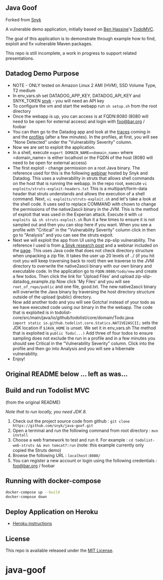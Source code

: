 ## Java Goof

Forked from [Snyk](https://github.com/snyk/java-goof)  

A vulnerable demo application, initially based on [Ben Hassine](https://github.com/benas/)'s [TodoMVC](https://github.com/benas/todolist-mvc).

The goal of this application is to demonstrate through example how to find, exploit and fix vulnerable Maven packages.

This repo is still incomplete, a work in progress to support related presentations.

Datadog Demo Purpose
--

* NOTE - ONLY tested on Amazon Linux 2 AMI (HVM), SSD Volume Type, T2 medium
* In env_vars.sh set DATADOG_APP_KEY, DATADOG_API_KEY and SNYK_TOKEN
[snyk](https://support.snyk.io/hc/en-us/articles/360003812538-Install-the-Snyk-CLI) -
you will need an API key
* To configure the vm and start the webapp run `sh setup.sh` from the root directory
* Once the webapp is up, you can access is at FQDN:8080 (8080 will need to be
open for external access) and login with foo@bar.org / foobar
* You can then go to the Datadog app and look at the
[traces](https://app.datadoghq.com/apm/traces) coming in and the
[profiles](https://app.datadoghq.com/profiling) (after a few minutes).  In the
profiles, at first, you will see "None Detected" under the "Vulnerability
Severity" column.  
* Now we are set to exploit the application.  
* In a shell, execute `export DOMAIN_NAME=<domain_name>` where
<domain_name> is either localhost or the FQDN of the host (8080 will need to be
open for external access)
* The first exploit - change permission on a root Java binary.  The reference
used for this is the following [webinar](https://www.youtube.com/watch?v=oEFAQZXYpfQ)
 hosted by Snyk and Datadog.  This uses a vulnerability in struts that allows
 shell commands on the host that is running the webapp.  In the repo root,
 execute `vi exploits/struts-exploit-headers.txt`  This is a multipart/form-data
 header that struts understands and allows the execution of a shell command.  Next,
 `vi exploits/struts-exploit.sh` and let's take a look at the shell code.  It uses
 sed to replace COMMAND with chown to change the permissions of the native2ascii
 binary in the JVM.  This is the method of exploit that was used in the Experian attack.
 Execute it with `cd exploits && sh struts-exploit.sh`  Run it a few times to
 ensure it is not sampled out and then you can stop here if you want.  When you see
 a profile with "Critical" in the "Vulnerability Severity" column click in then
 go to "Analysis" and you can see the struts expoit.
 * Next we will exploit the app from UI using the zip-slip vulnerability.  The
 reference I used is from
 [a Snyk research post](https://snyk.io/research/zip-slip-vulnerability) and a
 webinar included on the [page](https://www.youtube.com/watch?v=l1MT5lr4p9o).
 This uses Java code that does not check directory structure when unpacking a
 zip file.  It takes the user up 20 levels of ../ (if you hit root you will
   keep traversing back to root) then we traverse to the JVM directory to
   overwrite the native2ascii binary with our own binary and executable code.  In
   the application go to `FQDN:8080/todo/new` and create a few todos.  Then
   click the link for 'Upload Files' and upload zip-slip-datadog_example.zip
   Now click 'My Files' and you will see `root_of_repo/public` and one file,
   good.txt.  The new native2ascii binary will overwrite the Java binary by
   traversing the host directory structure outside of the upload (public) directory.  
   Now add another todo and you will see Gotcha! instead of your todo as we have
   executed code using our binary in the the webapp.  The code that is exploited
   is in todolist-core/src/main/java/io/github/todolist/core/domain/Todo.java  
   `import static io.github.todolist.core.Statics.NATIVE2ASCII;` sets the JDK
   location if `$JAVA_HOME` is unset.  We set it in env_vars.sh  The method that is
   exploited is `public Todo(...)`  Add three of four todos to ensure sampling does
   not exclude the run in a profile and in a few minutes you should see Critical
   in the "Vulnerability Severity" column.  Click into the profile and then go
   into Analysis and you will see a hibernate vulnerability.
  * Enjoy!


Original README below ... left as was...
--

## Build and run Todolist MVC

(from the original README)

*Note that to run locally, you need JDK 8.*

1.  Check out the project source code from github : `git clone https://github.com/snyk/java-goof.git`
2.  Open a terminal and run the following command from root directory : `mvn install`
3.  Choose a web framework to test and run it. For example : `cd todolist-web-struts && mvn tomcat7:run` (note: this example currently only copied the Struts demo)
4.  Browse the following URL : `localhost:8080/`
5.  You can register a new account or login using the following credentials : foo@bar.org / foobar

## Running with docker-compose
```bash
docker-compose up --build
docker-compose down
```

## Deploy Application on Heroku

- [Heroku instructions](DEPLOY_HEROKU.md)

## License
This repo is available released under the [MIT License](http://opensource.org/licenses/mit-license.php/).
# java-goof
